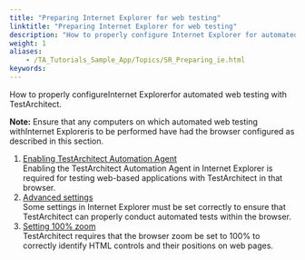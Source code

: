 ```yaml
--- 
title: "Preparing Internet Explorer for web testing"
linktitle: "Preparing Internet Explorer for web testing"
description: "How to properly configure Internet Explorer for automated web testing with TestArchitect."
weight: 1
aliases: 
    - /TA_Tutorials_Sample_App/Topics/SR_Preparing_ie.html
keywords: 
---
```


How to properly configureInternet Explorerfor automated web testing with TestArchitect.

**Note:** Ensure that any computers on which automated web testing withInternet Exploreris to be performed have had the browser configured as described in this section.

1.  [Enabling TestArchitect Automation Agent](/TA_Automation/Topics/aut_enabling_automation_agent_IE_COPY.html)  
Enabling the TestArchitect Automation Agent in Internet Explorer is required for testing web-based applications with TestArchitect in that browser.
2.  [Advanced settings](/TA_Automation/Topics/aut_advanced_settings_IE_COPY.html)  
Some settings in Internet Explorer must be set correctly to ensure that TestArchitect can properly conduct automated tests within the browser.
3.  [Setting 100% zoom](/TA_Automation/Topics/aut_app_testing_setting_zoom_IE_COPY.html)  
TestArchitect requires that the browser zoom be set to 100% to correctly identify HTML controls and their positions on web pages.


